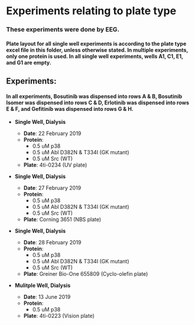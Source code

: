 # Experiments relating to plate type

### These experiments were done by EEG.

#### Plate layout for all single well experiments is according to the plate type excel file in this folder, unless otherwise stated. In multiple experiments, only one protein is used. In all single well experiments, wells A1, C1, E1, and G1 are empty.

## Experiments:

#### In all experiments, Bosutinib was dispensed into rows A & B, Bosutinib Isomer was dispensed into rows C & D, Erlotinib was dispensed into rows E & F, and Gefitinib was dispensed into rows G & H. 

* **Single Well, Dialysis**
  * **Date**: 22 February 2019
  * **Protein**: 
    * 0.5 uM p38 
    * 0.5 uM Abl D382N & T334I (GK mutant)
    * 0.5 uM Src (WT) 
  * **Plate**: 4ti-0234 (UV plate)
  
* **Single Well, Dialysis**
  * **Date**: 27 February 2019
  * **Protein**: 
    * 0.5 uM p38 
    * 0.5 uM Abl D382N & T334I (GK mutant)
    * 0.5 uM Src (WT) 
  * **Plate**: Corning 3651 (NBS plate)
  
* **Single Well, Dialysis**
  * **Date**: 28 February 2019
  * **Protein**: 
    * 0.5 uM p38 
    * 0.5 uM Abl D382N & T334I (GK mutant)
    * 0.5 uM Src (WT) 
  * **Plate**: Greiner Bio-One 655809 (Cyclo-olefin plate)
  
* **Mulitple Well, Dialysis**
  * **Date**: 13 June 2019
  * **Protein**: 
    * 0.5 uM p38 
  * **Plate**: 4ti-0223 (Vision plate)

